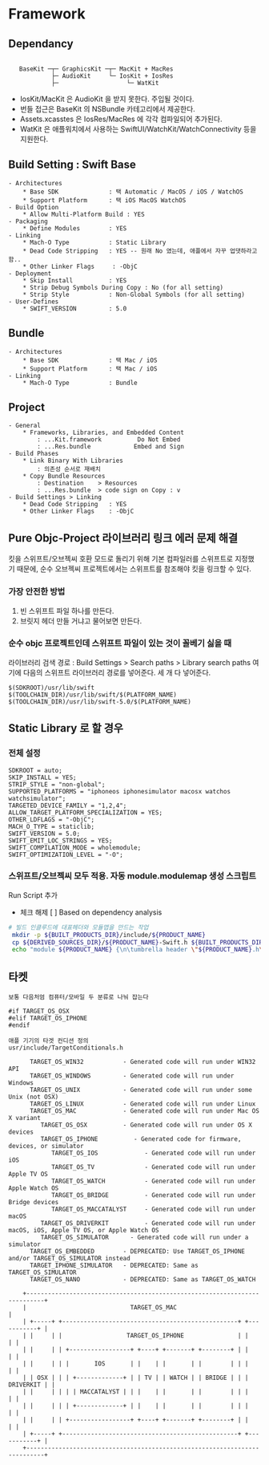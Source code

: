 #  Framework


## Dependancy
```
                            
   BaseKit ─┬─ GraphicsKit ─┬─ MacKit + MacRes
            ├─ AudioKit     └─ IosKit + IosRes
            ├─                   └─ WatKit
```
- IosKit/MacKit 은 AudioKit 을 받지 못한다. 주입될 것이다.
- 번들 접근은 BaseKit 의 NSBundle 카테고리에서 제공한다.
- Assets.xcasstes 은 IosRes/MacRes 에 각각 컴파일되어 추가된다.
- WatKit 은 애플워치에서 사용하는 SwiftUI/WatchKit/WatchConnectivity 등을 지원한다.


## Build Setting : Swift Base
```
- Architectures
    * Base SDK              : 택 Automatic / MacOS / iOS / WatchOS
    * Support Platform      : 택 iOS MacOS WatchOS
- Build Option
    * Allow Multi-Platform Build : YES
- Packaging
    * Define Modules        : YES
- Linking
    * Mach-O Type           : Static Library
    * Dead Code Stripping   : YES -- 원래 No 였는데, 애플에서 자꾸 업댓하라고 함..
    * Other Linker Flags     : -ObjC
- Deployment 
    * Skip Install          : YES
    * Strip Debug Symbols During Copy : No (for all setting)
    * Strip Style           : Non-Global Symbols (for all setting)
- User-Defines
    * SWIFT_VERSION         : 5.0
```


## Bundle
```
- Architectures
    * Base SDK              : 택 Mac / iOS
    * Support Platform      : 택 Mac / iOS
- Linking
    * Mach-O Type           : Bundle
```


## Project
```
- General
    * Frameworks, Libraries, and Embedded Content
        : ...Kit.framework          Do Not Embed
        : ...Res.bundle            Embed and Sign
- Build Phases
    * Link Binary With Libraries
        : 의존성 순서로 재배치
    * Copy Bundle Resources
        : Destination    > Resources
        : ...Res.bundle  > code sign on Copy : v
- Build Settings > Linking
    * Dead Code Stripping   : YES
    * Other Linker Flags    : -ObjC 
```


## Pure Objc-Project 라이브러리 링크 에러 문제 해결
킷을 스위프트/오브젝씨 호환 모드로 돌리기 위해 기본 컴파일러를 스위프트로 지정했기 때문에,
순수 오브젝씨 프로젝트에서는 스위프트를 참조해야 킷을 링크할 수 있다.

### 가장 안전한 방법
1. 빈 스위프트 파일 하나를 만든다.
2. 브릿지 헤더 만들 거냐고 물어보면 만든다.

### 순수 objc 프로젝트인데 스위프트 파일이 있는 것이 꼴베기 싫을 때
라이브러리 검색 경로 : Build Settings > Search paths > Library search paths
여기에 다음의 스위프트 라이브러리 경로를 넣어준다. 세 개 다 넣어준다.
```
$(SDKROOT)/usr/lib/swift
$(TOOLCHAIN_DIR)/usr/lib/swift/$(PLATFORM_NAME)
$(TOOLCHAIN_DIR)/usr/lib/swift-5.0/$(PLATFORM_NAME)
```

## Static Library 로 할 경우
### 전체 설정
```
SDKROOT = auto;
SKIP_INSTALL = YES;
STRIP_STYLE = "non-global";
SUPPORTED_PLATFORMS = "iphoneos iphonesimulator macosx watchos watchsimulator";
TARGETED_DEVICE_FAMILY = "1,2,4";
ALLOW_TARGET_PLATFORM_SPECIALIZATION = YES;
OTHER_LDFLAGS = "-ObjC";
MACH_O_TYPE = staticlib;
SWIFT_VERSION = 5.0;
SWIFT_EMIT_LOC_STRINGS = YES;
SWIFT_COMPILATION_MODE = wholemodule;
SWIFT_OPTIMIZATION_LEVEL = "-O";
```

### 스위프트/오브젝씨 모두 적용. 자동 module.modulemap 생성 스크립트
Run Script 추가
- 체크 해제 [ ] Based on dependency analysis
```bash
# 빌드 인클루드에 대표헤더와 모듈맵을 만드는 작업
 mkdir -p ${BUILT_PRODUCTS_DIR}/include/${PRODUCT_NAME}
 cp ${DERIVED_SOURCES_DIR}/${PRODUCT_NAME}-Swift.h ${BUILT_PRODUCTS_DIR}/include/${PRODUCT_NAME}/${PRODUCT_NAME}.h
 echo "module ${PRODUCT_NAME} {\n\tumbrella header \"${PRODUCT_NAME}.h\"\n\texport *\n}" > ${BUILT_PRODUCTS_DIR}/include/${PRODUCT_NAME}/module.modulemap
 ```




## 타켓
```
보통 다음처엄 컴퓨터/모바일 두 분류로 나눠 잡는다

#if TARGET_OS_OSX
#elif TARGET_OS_IPHONE
#endif

애플 기기의 타겟 컨디션 정의
usr/include/TargetConditionals.h

      TARGET_OS_WIN32           - Generated code will run under WIN32 API
      TARGET_OS_WINDOWS         - Generated code will run under Windows
      TARGET_OS_UNIX            - Generated code will run under some Unix (not OSX)
      TARGET_OS_LINUX           - Generated code will run under Linux
      TARGET_OS_MAC             - Generated code will run under Mac OS X variant
         TARGET_OS_OSX          - Generated code will run under OS X devices
         TARGET_OS_IPHONE          - Generated code for firmware, devices, or simulator
            TARGET_OS_IOS             - Generated code will run under iOS
            TARGET_OS_TV              - Generated code will run under Apple TV OS
            TARGET_OS_WATCH           - Generated code will run under Apple Watch OS
            TARGET_OS_BRIDGE          - Generated code will run under Bridge devices
            TARGET_OS_MACCATALYST     - Generated code will run under macOS
         TARGET_OS_DRIVERKIT          - Generated code will run under macOS, iOS, Apple TV OS, or Apple Watch OS
         TARGET_OS_SIMULATOR      - Generated code will run under a simulator
      TARGET_OS_EMBEDDED        - DEPRECATED: Use TARGET_OS_IPHONE and/or TARGET_OS_SIMULATOR instead
      TARGET_IPHONE_SIMULATOR   - DEPRECATED: Same as TARGET_OS_SIMULATOR
      TARGET_OS_NANO            - DEPRECATED: Same as TARGET_OS_WATCH

    +---------------------------------------------------------------------------+
    |                             TARGET_OS_MAC                                 |
    | +-----+ +-------------------------------------------------+ +-----------+ |
    | |     | |                  TARGET_OS_IPHONE               | |           | |
    | |     | | +-----------------+ +----+ +-------+ +--------+ | |           | |
    | |     | | |       IOS       | |    | |       | |        | | |           | |
    | | OSX | | | +-------------+ | | TV | | WATCH | | BRIDGE | | | DRIVERKIT | |
    | |     | | | | MACCATALYST | | |    | |       | |        | | |           | |
    | |     | | | +-------------+ | |    | |       | |        | | |           | |
    | |     | | +-----------------+ +----+ +-------+ +--------+ | |           | |
    | +-----+ +-------------------------------------------------+ +-----------+ |
    +---------------------------------------------------------------------------+
```
